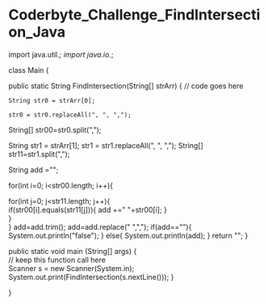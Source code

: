 # Coderbyte_Challenge_FindIntersection_Java

import java.util.*; 
import java.io.*;

class Main {

  public static String FindIntersection(String[] strArr) {
    // code goes here

    String str0 = strArr[0];

    str0 = str0.replaceAll(", ", ",");
    

   String[] str00=str0.split(",");

    
String str1 = strArr[1];
    str1 = str1.replaceAll(", ", ",");
   String[] str11=str1.split(",");

String add ="";

for(int i=0; i<str00.length; i++){

  for(int j=0; j<str11.length; j++){  
   if(str00[i].equals(str11[j])){
      add +=" "+str00[i];
    }  
  }  
}
add=add.trim();
add=add.replace(" ",",");
if(add==""){
  System.out.println("false");
} else{
  System.out.println(add);
}
    return "";
  }

  public static void main (String[] args) {  
    // keep this function call here     
    Scanner s = new Scanner(System.in);
    System.out.print(FindIntersection(s.nextLine())); 
  }

}
